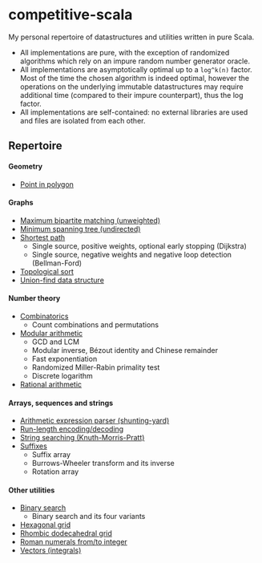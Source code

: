 competitive-scala
===

My personal repertoire of datastructures and utilities written in pure Scala.

* All implementations are pure, with the exception of randomized algorithms which rely on an impure random number generator oracle.
* All implementations are asymptotically optimal up to a `log^k(n)` factor. Most of the time the chosen algorithm is indeed optimal, however the operations on the underlying immutable datastructures may require additional time (compared to their impure counterpart), thus the log factor.
* All implementations are self-contained: no external libraries are used and files are isolated from each other.

## Repertoire

#### Geometry

* [Point in polygon](src/main/scala/competitivescala/geometry/PointPolygon.scala)

#### Graphs

* [Maximum bipartite matching (unweighted)](src/main/scala/competitivescala/graphs/bipartite/BipartiteMatchingUnweighted.scala)
* [Minimum spanning tree (undirected)](src/main/scala/competitivescala/graphs/MinimumSpanningTree.scala)
* [Shortest path](src/main/scala/competitivescala/graphs/ShortestPath.scala)
  * Single source, positive weights, optional early stopping (Dijkstra)
  * Single source, negative weights and negative loop detection (Bellman-Ford)
* [Topological sort](src/main/scala/competitivescala/graphs/TopologicalSort.scala)
* [Union-find data structure](src/main/scala/competitivescala/graphs/UnionFind.scala)

#### Number theory

* [Combinatorics](src/main/scala/competitivescala/numbers/Combinatorics.scala)
  * Count combinations and permutations
* [Modular arithmetic](src/main/scala/competitivescala/numbers/ModularArithmetic.scala)
  * GCD and LCM
  * Modular inverse, Bézout identity and Chinese remainder
  * Fast exponentiation
  * Randomized Miller-Rabin primality test
  * Discrete logarithm
* [Rational arithmetic](src/main/scala/competitivescala/numbers/RationalArithmetic.scala)

#### Arrays, sequences and strings

* [Arithmetic expression parser (shunting-yard)](src/main/scala/competitivescala/strings/parsing/ShuntingYard.scala)
* [Run-length encoding/decoding](src/main/scala/competitivescala/strings/RunLength.scala)
* [String searching (Knuth-Morris-Pratt)](src/main/scala/competitivescala/strings/StringSearch.scala)
* [Suffixes](src/main/scala/competitivescala/strings/SuffixArray.scala)
  * Suffix array
  * Burrows-Wheeler transform and its inverse
  * Rotation array

#### Other utilities

* [Binary search](src/main/scala/competitivescala/utils/BinarySearch.scala)
  * Binary search and its four variants
* [Hexagonal grid](src/main/scala/competitivescala/utils/HexGrid.scala)
* [Rhombic dodecahedral grid](src/main/scala/competitivescala/utils/RhombicDodecahedralGrid.scala)
* [Roman numerals from/to integer](src/main/scala/competitivescala/utils/RomanNumerals.scala)
* [Vectors (integrals)](src/main/scala/competitivescala/utils/Vectors.scala)
